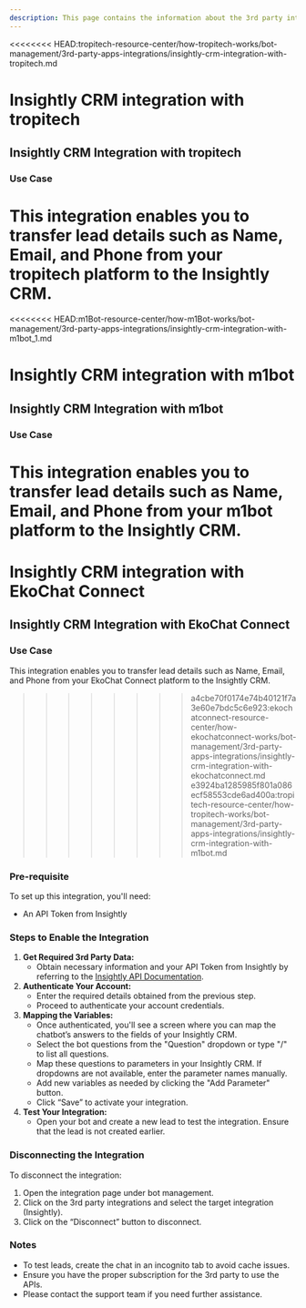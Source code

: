 ```yaml
---
description: This page contains the information about the 3rd party integrations.
---
```


<<<<<<<< HEAD:tropitech-resource-center/how-tropitech-works/bot-management/3rd-party-apps-integrations/insightly-crm-integration-with-tropitech.md
# Insightly CRM integration with tropitech

## Insightly CRM Integration with tropitech

### Use Case

This integration enables you to transfer lead details such as Name, Email, and Phone from your tropitech platform to the Insightly CRM.
========
<<<<<<<< HEAD:m1Bot-resource-center/how-m1Bot-works/bot-management/3rd-party-apps-integrations/insightly-crm-integration-with-m1bot_1.md
# Insightly CRM integration with m1bot

## Insightly CRM Integration with m1bot

### Use Case

This integration enables you to transfer lead details such as Name, Email, and Phone from your m1bot platform to the Insightly CRM.
========
# Insightly CRM integration with EkoChat Connect

## Insightly CRM Integration with EkoChat Connect

### Use Case

This integration enables you to transfer lead details such as Name, Email, and Phone from your EkoChat Connect platform to the Insightly CRM.
>>>>>>>> a4cbe70f0174e74b40121f7a3e60e7bdc5c6e923:ekochatconnect-resource-center/how-ekochatconnect-works/bot-management/3rd-party-apps-integrations/insightly-crm-integration-with-ekochatconnect.md
>>>>>>>> e3924ba1285985f801a086ecf58553cde6ad400a:tropitech-resource-center/how-tropitech-works/bot-management/3rd-party-apps-integrations/insightly-crm-integration-with-m1bot.md

### Pre-requisite

To set up this integration, you'll need:

* An API Token from Insightly

### Steps to Enable the Integration

1. **Get Required 3rd Party Data:**
   * Obtain necessary information and your API Token from Insightly by referring to the [Insightly API Documentation](https://api.na1.insightly.com/v3.1/#!/Overview/Introduction).
2. **Authenticate Your Account:**
   * Enter the required details obtained from the previous step.
   * Proceed to authenticate your account credentials.
3. **Mapping the Variables:**
   * Once authenticated, you'll see a screen where you can map the chatbot’s answers to the fields of your Insightly CRM.
   * Select the bot questions from the "Question" dropdown or type "/" to list all questions.
   * Map these questions to parameters in your Insightly CRM. If dropdowns are not available, enter the parameter names manually.
   * Add new variables as needed by clicking the "Add Parameter" button.
   * Click “Save” to activate your integration.
4. **Test Your Integration:**
   * Open your bot and create a new lead to test the integration. Ensure that the lead is not created earlier.

### Disconnecting the Integration

To disconnect the integration:

1. Open the integration page under bot management.
2. Click on the 3rd party integrations and select the target integration (Insightly).
3. Click on the “Disconnect” button to disconnect.

### Notes

* To test leads, create the chat in an incognito tab to avoid cache issues.
* Ensure you have the proper subscription for the 3rd party to use the APIs.
* Please contact the support team if you need further assistance.
